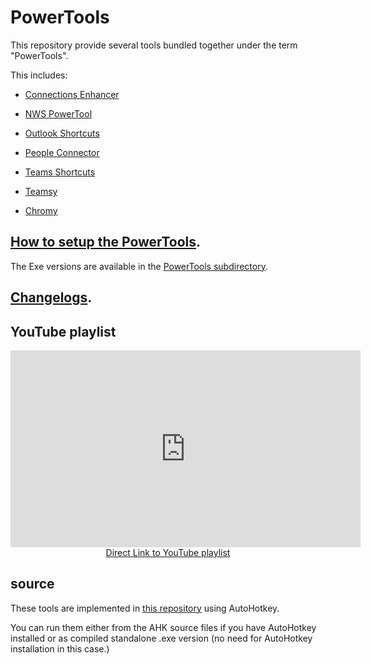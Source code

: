 # PowerTools

This repository provide several tools bundled together under the term "PowerTools".

This includes:
- [Connections Enhancer](Connections-Enhancer)
- [NWS PowerTool](NWS-PowerTool)
- [Outlook Shortcuts](Outlook-Shortcuts)
- [People Connector](People-Connector)
- [Teams Shortcuts](Teams-Shortcuts)
- [Teamsy](Teamsy)

- [Chromy](Chromy)


## [How to setup the PowerTools](PowerTools-Setup).

The Exe versions are available in the [PowerTools subdirectory](https://github.com/tdalon/ahk/tree/master/PowerTools).

## [Changelogs](PowerTools-Changelogs).

## YouTube playlist

<div align="center"><iframe width="560" height="315" src="https://www.youtube.com/embed/videoseries?list=PLUSZfg60tAwLhlYPKTdbSo8biyrZM794o" frameborder="0" allow="accelerometer; autoplay; encrypted-media; gyroscope; picture-in-picture" allowfullscreen></iframe><br><a href="https://www.youtube.com/playlist?list=PLUSZfg60tAwLhlYPKTdbSo8biyrZM794o">Direct Link to YouTube playlist</a></div>

## source

These tools are implemented in [this repository](https://github.com/tdalon/ahk) using AutoHotkey.

You can run them either from the AHK source files if you have AutoHotkey installed or as compiled standalone .exe version (no need for AutoHotkey installation in this case.)
